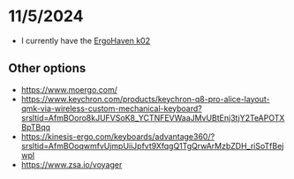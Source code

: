 # 11/5/2024

- I currently have the [ErgoHaven k02](https://ergohaven.xyz/shop/tproduct/767895441-523210054391-k02)

## Other options

- https://www.moergo.com/
- https://www.keychron.com/products/keychron-q8-pro-alice-layout-qmk-via-wireless-custom-mechanical-keyboard?srsltid=AfmBOoro8kJUFVSoK8_YCTNFEVWaaJMvUBtEnj3tjY2TeAPOTXBpTBqq
- https://kinesis-ergo.com/keyboards/advantage360/?srsltid=AfmBOoqwmfvUjmpUiiJpfvt9XfqgQ1TgQrwArMzbZDH_riSoTfBejwpl
- https://www.zsa.io/voyager

